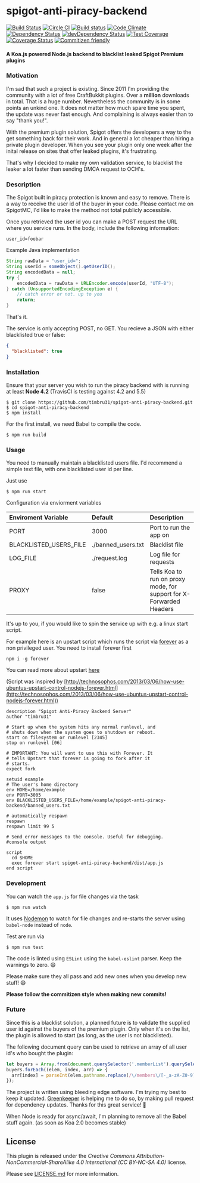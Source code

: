 # spigot-anti-piracy-backend
[![Build Status](https://travis-ci.org/timbru31/spigot-anti-piracy-backend.svg?branch=master)](https://travis-ci.org/timbru31/spigot-anti-piracy-backend)
[![Circle CI](https://img.shields.io/circleci/project/timbru31/spigot-anti-piracy-backend.svg)](https://circleci.com/gh/timbru31/spigot-anti-piracy-backend)
[![Build status](https://ci.appveyor.com/api/projects/status/asl8iebx2n19kv4y?svg=true)](https://ci.appveyor.com/project/timbru31/spigot-anti-piracy-backend)
[![Code Climate](https://codeclimate.com/github/timbru31/spigot-anti-piracy-backend/badges/gpa.svg)](https://codeclimate.com/github/timbru31/spigot-anti-piracy-backend)
[![Dependency Status](https://david-dm.org/timbru31/spigot-anti-piracy-backend.svg)](https://david-dm.org/timbru31/spigot-anti-piracy-backend)
[![devDependency Status](https://david-dm.org/timbru31/spigot-anti-piracy-backend/dev-status.svg)](https://david-dm.org/timbru31/spigot-anti-piracy-backend#info=devDependencies)
[![Test Coverage](https://codeclimate.com/github/timbru31/spigot-anti-piracy-backend/badges/coverage.svg)](https://codeclimate.com/github/timbru31/spigot-anti-piracy-backend/coverage)
[![Coverage Status](https://coveralls.io/repos/github/timbru31/spigot-anti-piracy-backend/badge.svg?branch=master)](https://coveralls.io/github/timbru31/spigot-anti-piracy-backend?branch=master)
[![Commitizen friendly](https://img.shields.io/badge/commitizen-friendly-brightgreen.svg)](http://commitizen.github.io/cz-cli/)

#### A Koa.js powered Node.js backend to blacklist leaked Spigot Premium plugins

### Motivation

I'm sad that such a project is existing.
Since 2011 I'm providing the community with a lot of free CraftBukkit plugins.
Over a **million** downloads in total. That is a huge number.
Nevertheless the community is in some points an unkind one.
It does not matter how much spare time you spent, the update was never fast enough. And complaining is always easier than to say "thank you!".

With the premium plugin solution, Spigot offers the developers a way to the get something back for their work.
And in general a lot cheaper than hiring a private plugin developer.
When you see your plugin only one week after the inital release on sites that offer leaked plugins, it's frustrating.

That's why I decided to make my own validation service, to blacklist the leaker a lot faster than sending DMCA request to OCH's.

### Description

The Spigot built in piracy protection is known and easy to remove.
There is a way to receive the user id of the buyer in your code.
Please contact me on SpigotMC, I'd like to make the method not total publicly accessible.

Once you retrieved the user id you can make a POST request the URL where you service runs.
In the body, include the following information:
````
user_id=foobar
````

Example Java implementation
````java
String rawData = "user_id=";
String userId = someObject().getUserID();
String encodedData = null;
try {
    encodedData = rawData + URLEncoder.encode(userId, "UTF-8");
} catch (UnsupportedEncodingException e) {
    // catch error or not. up to you
    return;
}
````

That's it.

The service is only accepting POST, no GET.
You recieve a JSON with either blacklisted true or false:
````json
{
  "blacklisted": true
}
````

### Installation

Ensure that your server you wish to run the piracy backend with is running at least **Node 4.2**
(TravisCI is testing against 4.2 and 5.5)

````shell
$ git clone https://github.com/timbru31/spigot-anti-piracy-backend.git
$ cd spigot-anti-piracy-backend
$ npm install
````

For the first install, we need Babel to compile the code.

````shell
$ npm run build
````

### Usage

You need to manually maintain a blacklisted users file.
I'd recommend a simple text file, with one blacklisted user id per line.

Just use
````shell
$ npm run start
````

Configuration via enviorment variables

| Enviroment Variable | Default | Description |
|:------------- |:------------- |:----- |
| PORT | 3000 | Port to run the app on |
| BLACKLISTED_USERS_FILE | ./banned_users.txt | Blacklist file |
| LOG_FILE | ./request.log | Log file for requests |
| PROXY | false| Tells Koa to run on proxy mode, for support for X-Forwarded Headers |

It's up to you, if you would like to spin the service up with e.g. a linux start script.

For example here is an upstart script which runs the script via [forever](https://github.com/foreverjs/forever) as a non privileged user.
You need to install forever first
````shell
npm i -g forever
````

You can read more about upstart [here](http://upstart.ubuntu.com/cookbook)

(Script was inspired by [http://technosophos.com/2013/03/06/how-use-ubuntus-upstart-control-nodejs-forever.html](http://technosophos.com/2013/03/06/how-use-ubuntus-upstart-control-nodejs-forever.html))

````
description "Spigot Anti-Piracy Backend Server"
author "timbru31"

# Start up when the system hits any normal runlevel, and
# shuts down when the system goes to shutdown or reboot.
start on filesystem or runlevel [2345]
stop on runlevel [06]

# IMPORTANT: You will want to use this with Forever. It
# tells Upstart that forever is going to fork after it
# starts.
expect fork

setuid example
# The user's home directory
env HOME=/home/example
env PORT=3005
env BLACKLISTED_USERS_FILE=/home/example/spigot-anti-piracy-backend/banned_users.txt

# automatically respawn
respawn
respawn limit 99 5

# Send error messages to the console. Useful for debugging.
#console output

script
  cd $HOME
  exec forever start spigot-anti-piracy-backend/dist/app.js
end script
````

### Development

You can watch the ``app.js`` for file changes via the task
````shell
$ npm run watch
````
It uses [Nodemon](http://nodemon.io) to watch for file changes and re-starts the server using ``babel-node`` instead of ``node``.

Test are run via
````shell
$ npm run test
````

The code is linted using ``ESLint`` using the ``babel-eslint`` parser.
Keep the warnings to zero. :smile:

Please make sure they all pass and add new ones when you develop new stuff! :smile:

**Please follow the commitizen style when making new commits!**

### Future

Since this is a blacklist solution, a planned future is to validate the supplied user id against the buyers of the premium plugin.
Only when it's on the list, the plugin is allowed to start (as long, as the user is not blacklisted).

The following document query can be used to retrieve an array of all user id's who bought the plugin:
````javascript
let buyers = Array.from(document.querySelector('.memberList').querySelectorAll('a.username'));
buyers.forEach((elem, index, arr) => {
  arr[index] = parseInt(elem.pathname.replace(/\/members\/[-_a-zA-Z0-9]+\./, '').replace('/', ''));
});
````

The project is written using bleeding edge software. I'm trying my best to keep it updated.
[Greenkeeper](http://greenkeeper.io) is helping me to do so, by making pull request for dependency updates. Thanks for this great service! :rocket:

When Node is ready for async/await, I'm planning to remove all the Babel stuff again. (as soon as Koa 2.0 becomes stable)

## License
This plugin is released under the
*Creative Commons Attribution-NonCommercial-ShareAlike 4.0 International (CC BY-NC-SA 4.0)* license.

Please see [LICENSE.md](LICENSE.md) for more information.
